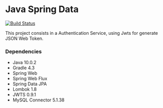 # Java Spring Data
[![Build Status](https://travis-ci.org/valandro/java-auth-spring.svg?branch=master)](https://travis-ci.org/valandro/java-auth-spring.svg?branch=master)

This project consists in a Authentication Service, using Jwts for generate JSON Web Token.


### Dependencies
 - Java     10.0.2
 - Gradle   4.3
 - Spring Web
 - Spring Web Flux
 - Spring Data JPA
 - Lombok   1.8
 - JWTS     0.9.1
 - MySQL Connector 5.1.38